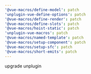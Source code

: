 ```yaml
---
'@vue-macros/define-model': patch
'unplugin-vue-define-options': patch
'@vue-macros/define-render': patch
'@vue-macros/define-slots': patch
'@vue-macros/hoist-static': patch
'unplugin-vue-macros': patch
'@vue-macros/named-template': patch
'@vue-macros/setup-component': patch
'@vue-macros/setup-sfc': patch
'@vue-macros/short-emits': patch
---
```


upgrade unplugin
